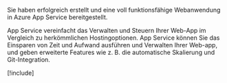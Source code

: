 Sie haben erfolgreich erstellt und eine voll funktionsfähige Webanwendung in Azure App Service bereitgestellt.

App Service vereinfacht das Verwalten und Steuern Ihrer Web-App im Vergleich zu herkömmlichen Hostingoptionen. App Service können Sie das Einsparen von Zeit und Aufwand ausführen und Verwalten Ihrer Web-app, und geben erweiterte Features wie z. B. die automatische Skalierung und Git-Integration.

[!include[](../../../includes/azure-sandbox-cleanup.md)]